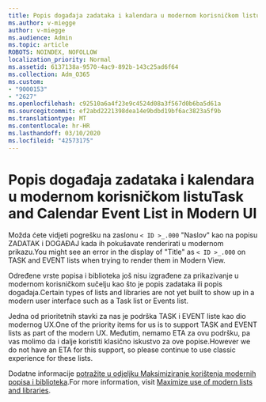 ```yaml
---
title: Popis događaja zadataka i kalendara u modernom korisničkom listu
ms.author: v-miegge
author: v-miegge
ms.audience: Admin
ms.topic: article
ROBOTS: NOINDEX, NOFOLLOW
localization_priority: Normal
ms.assetid: 6137138a-9570-4ac9-892b-143c25ad6f64
ms.collection: Adm_O365
ms.custom:
- "9000153"
- "2627"
ms.openlocfilehash: c92510a6a4f23e9c4524d08a3f567d0b6ba5d61a
ms.sourcegitcommit: ef2abd2221398dea14e9bdbd19bf6ac3823a5f9b
ms.translationtype: MT
ms.contentlocale: hr-HR
ms.lasthandoff: 03/10/2020
ms.locfileid: "42573175"
---
```

# <a name="task-and-calendar-event-list-in-modern-ui"></a><span data-ttu-id="1f5e1-102">Popis događaja zadataka i kalendara u modernom korisničkom listu</span><span class="sxs-lookup"><span data-stu-id="1f5e1-102">Task and Calendar Event List in Modern UI</span></span>

<span data-ttu-id="1f5e1-103">Možda ćete vidjeti pogrešku na zaslonu `< ID >_.000` "Naslov" kao na popisu ZADATAK i DOGAĐAJ kada ih pokušavate renderirati u modernom prikazu.</span><span class="sxs-lookup"><span data-stu-id="1f5e1-103">You might see an error in the display of "Title" as `< ID >_.000` on TASK and EVENT lists when trying to render them in Modern View.</span></span>

<span data-ttu-id="1f5e1-104">Određene vrste popisa i biblioteka još nisu izgrađene za prikazivanje u modernom korisničkom sučelju kao što je popis zadataka ili popis događaja.</span><span class="sxs-lookup"><span data-stu-id="1f5e1-104">Certain types of lists and libraries are not yet built to show up in a modern user interface such as a Task list or Events list.</span></span>

<span data-ttu-id="1f5e1-105">Jedna od prioritetnih stavki za nas je podrška TASK i EVENT liste kao dio modernog UX.</span><span class="sxs-lookup"><span data-stu-id="1f5e1-105">One of the priority items for us is to support TASK and EVENT lists as part of the modern UX.</span></span> <span data-ttu-id="1f5e1-106">Međutim, nemamo ETA za ovu podršku, pa vas molimo da i dalje koristiti klasično iskustvo za ove popise.</span><span class="sxs-lookup"><span data-stu-id="1f5e1-106">However we do not have an ETA for this support, so please continue to use classic experience for these lists.</span></span>

<span data-ttu-id="1f5e1-107">Dodatne informacije [potražite u odjeljku Maksimiziranje korištenja modernih popisa i biblioteka](https://docs.microsoft.com/sharepoint/dev/transform/modernize-userinterface-lists-and-libraries).</span><span class="sxs-lookup"><span data-stu-id="1f5e1-107">For more information, visit [Maximize use of modern lists and libraries](https://docs.microsoft.com/sharepoint/dev/transform/modernize-userinterface-lists-and-libraries).</span></span>
